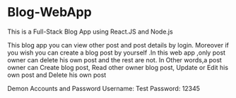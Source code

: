 # Blog-WebApp
This is a Full-Stack Blog App using React.JS and Node.js


This blog app you can view other post and post details by login.
Moreover if you wish you can create a blog post by yourself
.In this web app ,only post owner can delete his own post and the rest are not.
In Other words,a post owner can Create blog post,
Read other owner blog post,
Update or Edit his own post and Delete his own post

Demon Accounts and Password
Username: Test
Password: 12345
